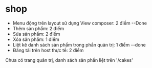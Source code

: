 # shop

- Menu động trên layout sử dụng View composer: 2 điểm --Done
- Thêm sản phẩm: 2 điểm 
- Sửa sản phẩm: 2 điểm
- Xóa sản phẩm: 1 điểm
- Liệt kê danh sách sản phẩm trong phần quản trị: 1 điểm --done
- Đăng tải trên host thực tế: 2 điểm 

Chưa có trang quản trị, danh sách sản phẩn liệt trên '/cakes'
